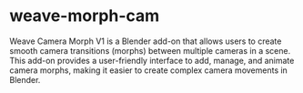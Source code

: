 # weave-morph-cam
Weave Camera Morph V1 is a Blender add-on that allows users to create smooth camera transitions (morphs) between multiple cameras in a scene. This add-on provides a user-friendly interface to add, manage, and animate camera morphs, making it easier to create complex camera movements in Blender.
